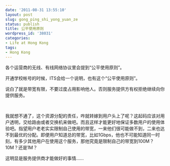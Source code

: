 ```yaml
---
date: '2011-08-31 13:55:10'
layout: post
slug: gong_ping_shi_yong_yuan_ze
status: publish
title: 公平使用原则
wordpress_id: '38031'
categories:
- Life at Hong Kong
tags:
- Hong Kong
---
```


各个运营商的无线、有线网络协议里会提到“公平使用原则”。




开通学校帐号的时候，ITS会给一个说明，也有这个“公平使用原则”。




说白了就是带宽有限，不要过度占用影响他人。否则服务提供方有权拒绝继续向你提供服务。




 




我就想不通了，这个资源分配的责任，咋就转嫁到用户头上了呢？这起码应该对用户透明，交给路由或者交换机来做吧。而且这样才能更好地保证多数用户的使用体验吧。指望用户老老实实限制自己使用的带宽，一来他们很可能做不到，二来也达不到最优的分配。即便用户知道总的带宽，比如1Gbps，他也不可能知道同一时刻，有多少其他用户在使用这个服务，那他究竟是限制自己的带宽到100M？10M？还是1M？




这明显是服务提供商才能做好的事情……
